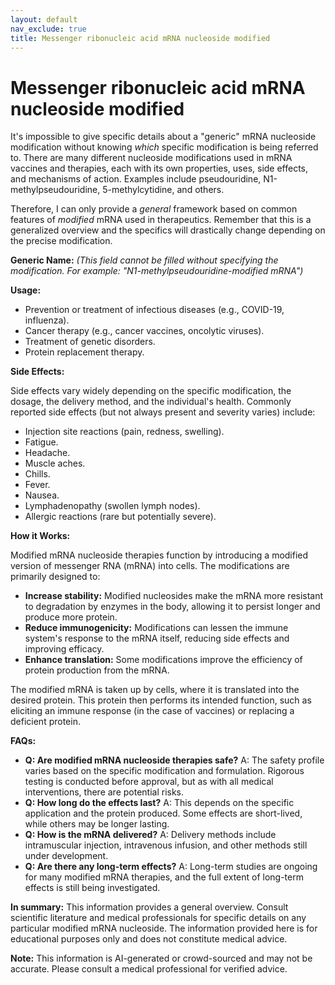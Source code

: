 ```yaml
---
layout: default
nav_exclude: true
title: Messenger ribonucleic acid mRNA nucleoside modified
---
```


# Messenger ribonucleic acid mRNA nucleoside modified

It's impossible to give specific details about a "generic" mRNA nucleoside modification without knowing *which* specific modification is being referred to.  There are many different nucleoside modifications used in mRNA vaccines and therapies, each with its own properties, uses, side effects, and mechanisms of action.  Examples include pseudouridine, N1-methylpseudouridine, 5-methylcytidine, and others.

Therefore, I can only provide a *general* framework based on common features of *modified* mRNA used in therapeutics.  Remember that this is a generalized overview and the specifics will drastically change depending on the precise modification.

**Generic Name:**  *(This field cannot be filled without specifying the modification.  For example:  "N1-methylpseudouridine-modified mRNA")*

**Usage:**

* Prevention or treatment of infectious diseases (e.g., COVID-19, influenza).
* Cancer therapy (e.g., cancer vaccines, oncolytic viruses).
* Treatment of genetic disorders.
* Protein replacement therapy.


**Side Effects:**

Side effects vary widely depending on the specific modification, the dosage, the delivery method, and the individual's health.  Commonly reported side effects (but not always present and severity varies) include:

* Injection site reactions (pain, redness, swelling).
* Fatigue.
* Headache.
* Muscle aches.
* Chills.
* Fever.
* Nausea.
* Lymphadenopathy (swollen lymph nodes).
* Allergic reactions (rare but potentially severe).


**How it Works:**

Modified mRNA nucleoside therapies function by introducing a modified version of messenger RNA (mRNA) into cells.  The modifications are primarily designed to:

* **Increase stability:**  Modified nucleosides make the mRNA more resistant to degradation by enzymes in the body, allowing it to persist longer and produce more protein.
* **Reduce immunogenicity:** Modifications can lessen the immune system's response to the mRNA itself, reducing side effects and improving efficacy.
* **Enhance translation:** Some modifications improve the efficiency of protein production from the mRNA.

The modified mRNA is taken up by cells, where it is translated into the desired protein. This protein then performs its intended function, such as eliciting an immune response (in the case of vaccines) or replacing a deficient protein.

**FAQs:**

* **Q: Are modified mRNA nucleoside therapies safe?** A:  The safety profile varies based on the specific modification and formulation.  Rigorous testing is conducted before approval, but as with all medical interventions, there are potential risks.
* **Q: How long do the effects last?** A: This depends on the specific application and the protein produced.  Some effects are short-lived, while others may be longer lasting.
* **Q: How is the mRNA delivered?** A: Delivery methods include intramuscular injection, intravenous infusion, and other methods still under development.
* **Q: Are there any long-term effects?** A: Long-term studies are ongoing for many modified mRNA therapies, and the full extent of long-term effects is still being investigated.


**In summary:**  This information provides a general overview.  Consult scientific literature and medical professionals for specific details on any particular modified mRNA nucleoside.  The information provided here is for educational purposes only and does not constitute medical advice.


**Note:** This information is AI-generated or crowd-sourced and may not be accurate. Please consult a medical professional for verified advice.